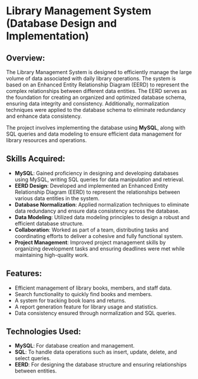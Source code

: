 # Library Management System (Database Design and Implementation)

## Overview:
The Library Management System is designed to efficiently manage the large volume of data associated with daily library operations. The system is based on an Enhanced Entity Relationship Diagram (EERD) to represent the complex relationships between different data entities. The EERD serves as the foundation for creating an organized and optimized database schema, ensuring data integrity and consistency. Additionally, normalization techniques were applied to the database schema to eliminate redundancy and enhance data consistency.

The project involves implementing the database using **MySQL**, along with SQL queries and data modeling to ensure efficient data management for library resources and operations.

## Skills Acquired:
- **MySQL**: Gained proficiency in designing and developing databases using MySQL, writing SQL queries for data manipulation and retrieval.
- **EERD Design**: Developed and implemented an Enhanced Entity Relationship Diagram (EERD) to represent the relationships between various data entities in the system.
- **Database Normalization**: Applied normalization techniques to eliminate data redundancy and ensure data consistency across the database.
- **Data Modeling**: Utilized data modeling principles to design a robust and efficient database structure.
- **Collaboration**: Worked as part of a team, distributing tasks and coordinating efforts to deliver a cohesive and fully functional system.
- **Project Management**: Improved project management skills by organizing development tasks and ensuring deadlines were met while maintaining high-quality work.

## Features:
- Efficient management of library books, members, and staff data.
- Search functionality to quickly find books and members.
- A system for tracking book loans and returns.
- A report generation feature for library usage and statistics.
- Data consistency ensured through normalization and SQL queries.

## Technologies Used:
- **MySQL**: For database creation and management.
- **SQL**: To handle data operations such as insert, update, delete, and select queries.
- **EERD**: For designing the database structure and ensuring relationships between entities.
